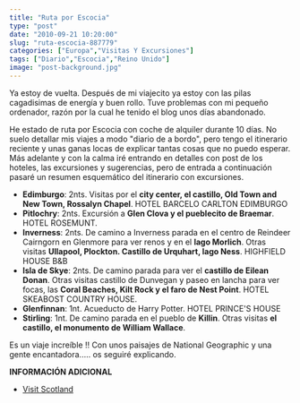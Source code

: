 ```yaml
---
title: "Ruta por Escocia"
type: "post"
date: "2010-09-21 10:20:00"
slug: "ruta-escocia-887779"
categories: ["Europa","Visitas Y Excursiones"]
tags: ["Diario","Escocia","Reino Unido"]
image: "post-background.jpg"
---
```


[](/wp-content/uploads/2010/09/887779-296059.jpg)

Ya estoy de vuelta. Después de mi viajecito ya estoy con las pilas cagadisimas de energía y buen rollo. Tuve problemas con mi pequeño ordenador, razón por la cual he tenido el blog unos días abandonado.

He estado de ruta por Escocia con coche de alquiler durante 10 días. No suelo detallar mis viajes a modo "diario de a bordo", pero tengo el itinerario reciente y unas ganas locas de explicar tantas cosas que no puedo esperar. Más adelante y con la calma iré entrando en detalles con post de los hoteles, las excursiones y sugerencias, pero de entrada a continuación pasaré un resumen esquemático del itinerario con excursiones.

- **Edimburgo**: 2nts. Visitas por el **city center, el castillo, Old Town and New Town, Rossalyn Chapel**. HOTEL BARCELO CARLTON EDIMBURGO
- **Pitlochry**: 2nts. Excursión a **Glen Clova y el pueblecito de Braemar**. HOTEL ROSEMUNT.
- **Inverness**: 2nts. De camino a Inverness parada en el centro de Reindeer Cairngorn en Glenmore para ver renos y en el **lago Morlich**. Otras visitas **Ullapool, Plockton. Castillo de Urquhart, lago Ness**. HIGHFIELD HOUSE B&amp;B
- **Isla de Skye**: 2nts. De camino parada para ver el **castillo de Eilean Donan**. Otras visitas castillo de Dunvegan y paseo en lancha para ver focas, las **Coral Beaches, Kilt Rock y el faro de Nest Point**. HOTEL SKEABOST COUNTRY HOUSE.
- **Glenfinnan**: 1nt. Acueducto de Harry Potter. HOTEL PRINCE'S HOUSE
- **Stirling**: 1nt. De camino parada en el pueblo de **Killin**. Otras visitas **el castillo, el monumento de William Wallace**.

Es un viaje increíble !! Con unos paisajes de National Geographic y una gente encantadora..... os seguiré explicando.

 **INFORMACIÓN ADICIONAL**

- [Visit Scotland](http://www.visitscotland.com/)